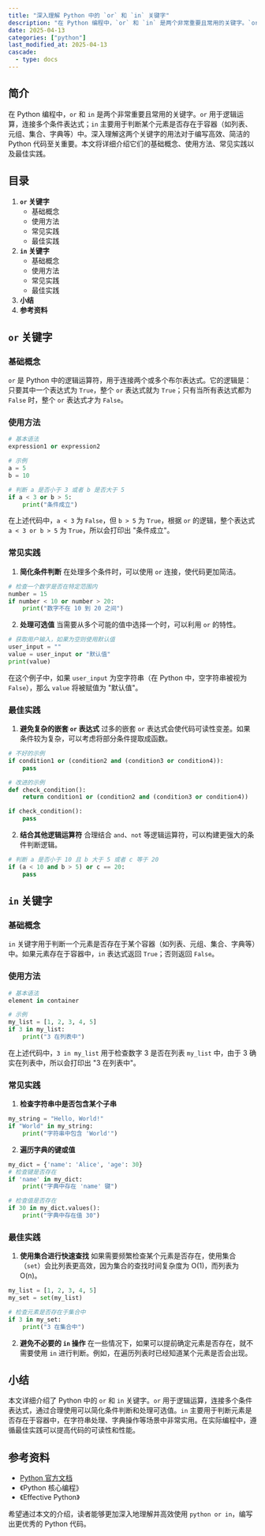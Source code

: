 ```yaml
---
title: "深入理解 Python 中的 `or` 和 `in` 关键字"
description: "在 Python 编程中，`or` 和 `in` 是两个非常重要且常用的关键字。`or` 用于逻辑运算，连接多个条件表达式；`in` 主要用于判断某个元素是否存在于容器（如列表、元组、集合、字典等）中。深入理解这两个关键字的用法对于编写高效、简洁的 Python 代码至关重要。本文将详细介绍它们的基础概念、使用方法、常见实践以及最佳实践。"
date: 2025-04-13
categories: ["python"]
last_modified_at: 2025-04-13
cascade:
  - type: docs
---
```



## 简介
在 Python 编程中，`or` 和 `in` 是两个非常重要且常用的关键字。`or` 用于逻辑运算，连接多个条件表达式；`in` 主要用于判断某个元素是否存在于容器（如列表、元组、集合、字典等）中。深入理解这两个关键字的用法对于编写高效、简洁的 Python 代码至关重要。本文将详细介绍它们的基础概念、使用方法、常见实践以及最佳实践。

<!-- more -->
## 目录
1. **`or` 关键字**
    - 基础概念
    - 使用方法
    - 常见实践
    - 最佳实践
2. **`in` 关键字**
    - 基础概念
    - 使用方法
    - 常见实践
    - 最佳实践
3. **小结**
4. **参考资料**

## `or` 关键字
### 基础概念
`or` 是 Python 中的逻辑运算符，用于连接两个或多个布尔表达式。它的逻辑是：只要其中一个表达式为 `True`，整个 `or` 表达式就为 `True`；只有当所有表达式都为 `False` 时，整个 `or` 表达式才为 `False`。

### 使用方法
```python
# 基本语法
expression1 or expression2

# 示例
a = 5
b = 10

# 判断 a 是否小于 3 或者 b 是否大于 5
if a < 3 or b > 5:
    print("条件成立")
```
在上述代码中，`a < 3` 为 `False`，但 `b > 5` 为 `True`，根据 `or` 的逻辑，整个表达式 `a < 3 or b > 5` 为 `True`，所以会打印出 "条件成立"。

### 常见实践
1. **简化条件判断**
在处理多个条件时，可以使用 `or` 连接，使代码更加简洁。
```python
# 检查一个数字是否在特定范围内
number = 15
if number < 10 or number > 20:
    print("数字不在 10 到 20 之间")
```
2. **处理可选值**
当需要从多个可能的值中选择一个时，可以利用 `or` 的特性。
```python
# 获取用户输入，如果为空则使用默认值
user_input = ""
value = user_input or "默认值"
print(value)
```
在这个例子中，如果 `user_input` 为空字符串（在 Python 中，空字符串被视为 `False`），那么 `value` 将被赋值为 "默认值"。

### 最佳实践
1. **避免复杂的嵌套 `or` 表达式**
过多的嵌套 `or` 表达式会使代码可读性变差。如果条件较为复杂，可以考虑将部分条件提取成函数。
```python
# 不好的示例
if condition1 or (condition2 and (condition3 or condition4)):
    pass

# 改进的示例
def check_condition():
    return condition1 or (condition2 and (condition3 or condition4))

if check_condition():
    pass
```
2. **结合其他逻辑运算符**
合理结合 `and`、`not` 等逻辑运算符，可以构建更强大的条件判断逻辑。
```python
# 判断 a 是否小于 10 且 b 大于 5 或者 c 等于 20
if (a < 10 and b > 5) or c == 20:
    pass
```

## `in` 关键字
### 基础概念
`in` 关键字用于判断一个元素是否存在于某个容器（如列表、元组、集合、字典等）中。如果元素存在于容器中，`in` 表达式返回 `True`；否则返回 `False`。

### 使用方法
```python
# 基本语法
element in container

# 示例
my_list = [1, 2, 3, 4, 5]
if 3 in my_list:
    print("3 在列表中")
```
在上述代码中，`3 in my_list` 用于检查数字 3 是否在列表 `my_list` 中，由于 3 确实在列表中，所以会打印出 "3 在列表中"。

### 常见实践
1. **检查字符串中是否包含某个子串**
```python
my_string = "Hello, World!"
if "World" in my_string:
    print("字符串中包含 'World'")
```
2. **遍历字典的键或值**
```python
my_dict = {'name': 'Alice', 'age': 30}
# 检查键是否存在
if 'name' in my_dict:
    print("字典中存在 'name' 键")

# 检查值是否存在
if 30 in my_dict.values():
    print("字典中存在值 30")
```

### 最佳实践
1. **使用集合进行快速查找**
如果需要频繁检查某个元素是否存在，使用集合（`set`）会比列表更高效，因为集合的查找时间复杂度为 O(1)，而列表为 O(n)。
```python
my_list = [1, 2, 3, 4, 5]
my_set = set(my_list)

# 检查元素是否存在于集合中
if 3 in my_set:
    print("3 在集合中")
```
2. **避免不必要的 `in` 操作**
在一些情况下，如果可以提前确定元素是否存在，就不需要使用 `in` 进行判断。例如，在遍历列表时已经知道某个元素是否会出现。

## 小结
本文详细介绍了 Python 中的 `or` 和 `in` 关键字。`or` 用于逻辑运算，连接多个条件表达式，通过合理使用可以简化条件判断和处理可选值。`in` 主要用于判断元素是否存在于容器中，在字符串处理、字典操作等场景中非常实用。在实际编程中，遵循最佳实践可以提高代码的可读性和性能。

## 参考资料
- [Python 官方文档](https://docs.python.org/3/)
- 《Python 核心编程》
- 《Effective Python》

希望通过本文的介绍，读者能够更加深入地理解并高效使用 `python or in`，编写出更优秀的 Python 代码。